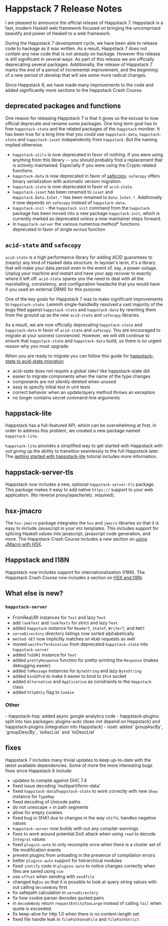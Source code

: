 Happstack 7 Release Notes
=========================

I am pleased to announce the official release of Happstack 7. Happstack is a fast, modern Haskell web framework focused on bringing the uncomprised beautify and power of Haskell to a web framework.

During the Happstack 7 development cycle, we have been able to release code to hackage as it was written. As a result, Happstack 7 does not contain any new code that is not already on hackage. However this release is still significant in several ways. As part of this release we are officially deprecating several packages. Additionally, the release of Happstack 7 marks the end of a period of incremental improvement, and the beginning of a new period of develop that will see some more radical changes.

Since Happstack 6, we have made many improvements to the code and added significantly more sections to the Happstack Crash Course.

deprecated packages and functions
---------------------------------

One reason for releasing Happstack 7 is that it gives us the excuse to now official deprecate and rename some packages. One long term goal has to free `happstack-state` and the related packages of the `happstack` moniker. It has been true for a long time that you could use `happstack-data`, `happstack-state` and `happstack-ixset` independently from `happstack`. But the naming implied otherwise.

 - `happstack-utils` is now deprecated in favor of nothing. If you were using anything from this library -- you should probably find a replacement that is actively maintained. Especially if you were using the Crypto related functions.
 - `happstack-data` is now deprecated in favor of [safecopy](http://acid-state.seize.it/safecopy). `safecopy` offers binary serialization with automatic version migration.
 - `happstack-state` is now deprecated in favor of `acid-state`.
 - `happstack-ixset` has been renamed to `ixset` and `Happstack.Data.IxSet.*` has been renamed to `Data.IxSet.*`. Additionally it now depends on `safecopy` instead of `happstack-data`.
 - `happstack-init` - the `happstack init` command from the `happstack` package has been moved into a new package `happstack-init`, which is currently marked as deprecated unless a new maintainer steps forward.
 - in `happstack-server` the various numerous method* functions deprecated in favor of single `method` function


`acid-state` and `safecopy`
---------------------------

`acid-state` is a high performance library for adding ACID guarantees to (nearly) any kind of Haskell data structure. In layman's term, it's a library that will make your data persist even in the event of, say, a power outage. Unplug your machine and restart and have your app recover to exactly where it left off. `acid-state` spares you the need to deal with all the marshalling, consistency, and configuration headache that you would have if you used an external DBMS for this purpose.

One of the key goals for Happstack 7 was to make significant improvements to `happstack-state`. Lemmih single-handledly resolved a vast majority of the bugs filed against `happstack-state` and `happstack-data` by rewriting them from the ground up as the new `acid-state` and `safecopy` libraries.

As a result, we are now officially deprecating `happstack-state` and `happstack-data` in favor of `acid-state` and `safecopy`. You are encouraged to migrate at your soonest convienced. However, we will still continue to ensure that `happstack-state` and `happstack-data` build, so there is no urgent reason why you must upgrade.

When you are ready to migrate you can follow this guide for [happstack-state to acid-state migration](http://code.google.com/p/happstack/wiki/HapstackStateToAcidState).

 - acid-state does not require a global `IORef` like happstack-state did
 - easier to migrate components when the name of the type changes
 - components are not silently deleted when unused
 - easy to specify initial test in unit tests
 - correct behavior when an update/query method throws an exception
 - no longer contains secret command-line arguments


happstack-lite
--------------

Happstack has a full-featured API, which can be overwhelming at first. In order to address this problem, we created a new package named `happstack-lite`.

`happstack-lite` provides a simplified way to get started with Happstack with out giving up the ability to transition seamlessly to the full Happstack later. The [getting started with happstack-lite](http://happstack.com/docs/happstack-lite/happstack-lite.html) tutorial includes more information.

happstack-server-tls
--------------------

Happstack now includes a new, optional `happstack-server-tls` package. This package makes it easy to add native `https://` support to your web application. (No reverse proxy/apache/etc. required).

hsx-jmacro
----------

The `hsx-jmacro` package integrates the `hsx` and `jmacro` libraries so that it is easy to include Javascript in your `HSX` templates. This includes support for splicing Haskell values into javascript, javascript code generation, and more. The Happstack Crash Course includes a new section on [using JMacro with HSX](http://happstack.com/docs/crashcourse/Templates.html#jmacro).

Happstack and I18N
------------------

Happstack now includes support for internationalization (I18N). The Happstack Crash Course now includes a section on [HSX and I18N](http://happstack.com/docs/crashcourse/Templates.html#hsp-i18n).

What else is new?
-----------------

<h3><code>happstack-server</code></h3>

 - FromReqURI instances for `Text` and lazy `Text`
 - add `lookText` and `lookTexts` for strict and lazy `Text`
 - added `Happstack` instance for `ReaderT`, `StateT`, `WriterT`, and `RWST`
 - `serveDirectory` directory listings now sorted alphabetically
 - `method GET` now implicitly matches on `HEAD` requests as well
 - moved `waitForTermination` from deprecated `happstack-state` into `happstack-server`
 - added `ToSURI` instance for `Text`
 - added `prettyResponse` function for pretty-printing the `Response` (makes debugging easier)
 - added `ToMessage` instances for `ByteString` and lazy `ByteString`
 - added `bindIPv4` to make it easier to bind to `IPv4` socket
 - added `Alternative` and `Applicative` as constraints to the `Happstack` class
 - added `httpOnly` flag to `Cookie`

<h3>Other</h3>
 - happstack-hsp: added async google analytics code
 - happstack-plugins: split into two packages: plugins-auto (does not depend on Happstack) and happstack-plugins (integration into Happstack)
 - ixset: added `groupAscBy`, `groupDescBy`, `toAscList` and `toDescList`

fixes
-----

Happstack 7 includes many trivial updates to keep up-to-date with the latest available dependencies. Some of more the more interesting bugs fixes since Happstack 6 include:

 - updates to compile against GHC 7.4
 - fixed issue decoding 'multipart/form-data'
 - fixed `happstack-data`/`happstack-state` to work correctly with new `Show` instance for `TypeRep`
 - fixed decoding of Unicode paths
 - do not unescape + in path segments
 - allow for empty cookies
 - fixed bug in SHA1 due to changes in the way `shiftL` handles negative values
 - `happstack-server` now builds with out any compiler warnings
 - fixes to work around potential DoS attack when using `read` to decode `Integral` values
 - fixed `plugins-auto` to only recompile once when there is a cluster set of file modification events
 - prevent plugins from unloading in the presence of compilation errors
 - better `plugins-auto` support for hierarchical modules
 - fixed `inotify` code in `plugins-auto` to notice changes correctly when files are saved using `vim`
 - use `offset` when sending with `sendfile`
 - changed `RqEnv` so that it is possible to look at query string values with out calling `decodeBody` first
 - fix safepath calculation in `serveDirectory`
 - fix how cookie parser decodes quoted pairs
 - in `decodeBody` return `requestEntityTooLarge` instead of calling `fail` when quote is exceeded.
 - fix keep-alive for http 1.0 when there is no content-length set.
 - fixed file handle leak in `filePathSendFile` and `filePathStrict`
